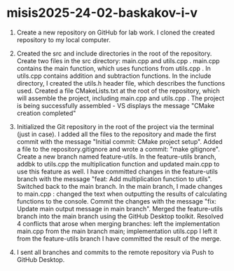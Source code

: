 # misis2025-24-02-baskakov-i-v

1. Create a new repository on GitHub for lab work. I cloned the created repository to my local computer.

2. Created the src and include directories in the root of the repository.
Create two files in the src directory: main.cpp and utils.cpp .
main.cpp contains the main function, which uses
functions from utils.cpp . In utils.cpp contains addition and subtraction functions.
In the include directory, I created the utils.h header file, which describes the functions used.
Created a file CMakeLists.txt at the root of the repository, which
will assemble the project, including main.cpp and utils.cpp .
The project is being successfully assembled - VS displays the message "CMake creation completed"

3. Initialized the Git repository in the root of the project via the terminal (just in case).
I added all the files to the repository and made the first commit with the message "Initial commit: CMake project setup".
Added a file to the repository.gitignore and wrote a commit: "make gitignore".
Create a new branch named feature-utils.
In the feature-utils branch, addbk to utils.cpp the multiplication function and updated main.cpp to use this feature as well.
I have committed changes in the feature-utils branch with the message "feat: Add multiplication function to utils".
Switched back to the main branch.
In the main branch, I made changes to main.cpp : changed the text when outputting the results of calculating functions to the console. Commit the changes with the message
"fix: Update main output message in main branch".
Merged the feature-utils branch into the main branch using the GitHub Desktop toolkit.
Resolved 4 conflicts that arose when merging branches: left the implementation main.cpp from the main branch main; implementation utils.cpp I left it from the feature-utils branch
I have committed the result of the merge.

4. I sent all branches and commits to the remote repository via Push to GitHub Desktop.
